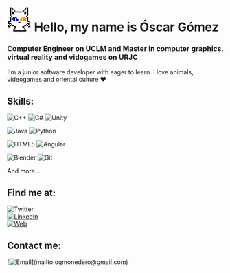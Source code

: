 # <a href="https://ecenys.github.io"><img src="nekoChan.png" width="56" height="56" /></a> Hello, my name is Óscar Gómez

### Computer Engineer on UCLM and Master in computer graphics, virtual reality and vidogames on URJC


I'm a junior software developer with eager to learn. I love animals, videogames and oriental culture :heart:

## Skills:

<img alt="C++" src="https://img.shields.io/badge/c/c++-%2300599C.svg?style=for-the-badge&logo=c%2B%2B&logoColor=white"/> <img alt="C#" src="https://img.shields.io/badge/c%23-%23239120.svg?style=for-the-badge&logo=c-sharp&logoColor=white"/>
<img alt="Unity" src="https://img.shields.io/badge/unity-%23000000.svg?style=for-the-badge&logo=unity&logoColor=white"/>
</br>

<img alt="Java" src="https://img.shields.io/badge/java-%23ED8B00.svg?style=for-the-badge&logo=java&logoColor=white"/> <img alt="Python" src="https://img.shields.io/badge/python-%2314354C.svg?style=for-the-badge&logo=python&logoColor=white"/>
</br>

<img alt="HTML5" src="https://img.shields.io/badge/html5-%23E34F26.svg?style=for-the-badge&logo=html5&logoColor=white"/> <img alt="Angular" src="https://img.shields.io/badge/angular-%23DD0031.svg?style=for-the-badge&logo=angular&logoColor=white"/>
</br>

<img alt="Blender" src="https://img.shields.io/badge/blender-%23F5792A.svg?style=for-the-badge&logo=blender&logoColor=white"/> <img alt="Git" src="https://img.shields.io/badge/git-%23F05033.svg?style=for-the-badge&logo=git&logoColor=white"/>

And more...

## Find me at:
[![Twitter](https://img.shields.io/twitter/url?label=%40celestial97&url=https%3A%2F%2Ftwitter.com%2Fcelestial97)](https://twitter.com/celestial97)
<br>
[![LinkedIn](https://img.shields.io/badge/ogmonedero-0077B5?style=social&logo=linkedin&logoColor=blue&labelColor=101010)](https://www.linkedin.com/in/ogmonedero)
<br>
[![Web](https://img.shields.io/website?label=Portfolio&style=social&up_message=ecenys.github.io&url=https%3A%2F%2Fecenys.github.io)](https://ecenys.github.io)

## Contact me:
[![Email](https://img.shields.io/badge/ogmonedero@gmail.com-my_personal_email_(slow_response)-D14836?style=flat&logo=gmail&logoColor=white&labelColor=101010)](mailto:ogmonedero@gmail.com)
